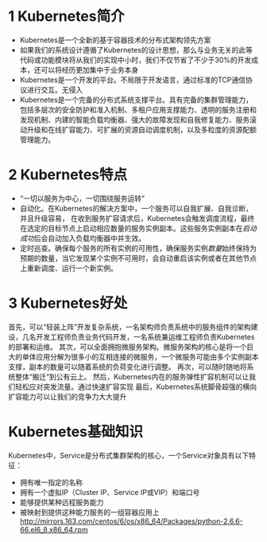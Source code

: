 # 1 Kubernetes简介
+ Kubernetes是一个全新的基于容器技术的分布式架构领先方案
+ 如果我们的系统设计遵循了Kubernetes的设计思想，那么与业务无关的此等代码或功能模块将从我们的实现中小时，我们不仅节省了不少于30%的开发成本，还可以将经历更加集中于业务本身
+ Kubernetes是一个开发的平台。不局限于开发语言，通过标准的TCP通信协议进行交互。无侵入
+ Kubernetes是一个完备的分布式系统支撑平台。具有完备的集群管理能力，包括多层次的安全防护和准入机制、多租户应用支撑能力、透明的服务注册和发现机制、内建的智能负载均衡器、强大的故障发现和自我修复能力、服务滚动升级和在线扩容能力、可扩展的资源自动调度机制，以及多粒度的资源配额管理能力。

# 2 Kubernetes特点
+ “一切以服务为中心，一切围绕服务运转”
+ 自动化。在Kubernetes的解决方案中，一个服务可以自我扩展、自我诊断，并且升级容易， 在收到服务扩容请求后，Kubernetes会触发调度流程，最终在选定的目标节点上启动相应数量的服务实例副本。这些服务实例副本在*启动成功*后会自动加入负载均衡器中并生效。
+ 定时巡查。确保每个服务的所有实例的可用性，确保服务实例*数量*始终保持为预期的数量，当它发现某个实例不可用时，会自动重启该实例或者在其他节点上重新调度、运行一个新实例。

# 3 Kubernetes好处
首先，可以“轻装上阵”开发复杂系统，一名架构师负责系统中的服务组件的架构建设，几名开发工程师负责业务代码开发，一名系统兼运维工程师负责Kubernetes的部署和运维。
其次，可以全面拥抱微服务架构。微服务架构的核心是将一个巨大的单体应用分解为很多小的互相连接的微服务，一个微服务可能由多个实例副本支撑，副本的数量可以随着系统的负荷变化进行调整。
再次，可以随时随地将系统整体“搬迁”到公有云上。
然后，Kubernetes内在的服务弹性扩容机制可以让我们轻松应对突发流量。通过快速扩容实现
最后，Kubernetes系统脚骨超强的横向扩容能力可以让我们的竞争力大大提升

# Kubernetes基础知识
Kubernetes中，Service是分布式集群架构的核心，一个Service对象具有以下特征：
+ 拥有唯一指定的名称
+ 拥有一个虚拟IP（Cluster IP、Service IP或VIP）和端口号
+ 能够提供某种远程服务能力
+ 被映射到提供这种能力服务的一组容器应用上
http://mirrors.163.com/centos/6/os/x86_64/Packages/python-2.6.6-66.el6_8.x86_64.rpm